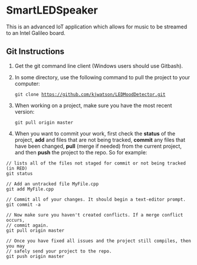 # SmartLEDSpeaker
This is an advanced IoT application which allows for music to be streamed to an Intel Galileo board. 

## Git Instructions
1. Get the git command line client (Windows users should use Gitbash).
2. In some directory, use the following command to pull the project to your computer:

   <code>git clone https://github.com/kjwatson/LEDMoodDetector.git</code>

3. When working on a project, make sure you have the most recent version:

   <code>git pull origin master</code>

4. When you want to commit your work, first check the **status** of the project, **add** and files that are not being tracked, **commit** any files that have been changed, **pull** (merge if needed) from the current project, and then **push** the project to the repo. So for example:

```
// lists all of the files not staged for commit or not being tracked (in RED)
git status

// Add an untracked file MyFile.cpp
git add MyFile.cpp

// Commit all of your changes. It should begin a text-editor prompt.
git commit -a

// Now make sure you haven't created conflicts. If a merge conflict occurs,
// commit again.
git pull origin master

// Once you have fixed all issues and the project still compiles, then you may
// safely send your project to the repo.
git push origin master
```


